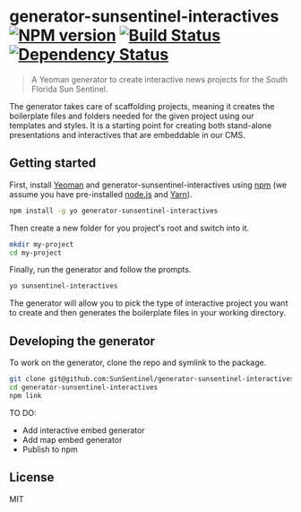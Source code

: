 # generator-sunsentinel-interactives [![NPM version][npm-image]][npm-url] [![Build Status][travis-image]][travis-url] [![Dependency Status][daviddm-image]][daviddm-url]
> A Yeoman generator to create interactive news projects for the South Florida Sun Sentinel. 

The generator takes care of scaffolding projects, meaning it creates the boilerplate files and folders needed for the given project using our templates and styles. It is a starting point for creating both stand-alone presentations and  interactives that are embeddable in our CMS.

## Getting started

First, install [Yeoman](http://yeoman.io) and generator-sunsentinel-interactives using [npm](https://www.npmjs.com/) (we assume you have pre-installed [node.js](https://nodejs.org/) and [Yarn](https://yarnpkg.com/en/docs/install)).

```bash
npm install -g yo generator-sunsentinel-interactives
```

Then create a new folder for you project's root and switch into it.

```bash
mkdir my-project
cd my-project
```

Finally, run the generator and follow the prompts.

```bash
yo sunsentinel-interactives
```

The generator will allow you to pick the type of interactive project you want to create and then generates the boilerplate files in your working directory.


## Developing the generator
To work on the generator, clone the repo and symlink to the package.
 ```bash
git clone git@github.com:SunSentinel/generator-sunsentinel-interactives.git
cd generator-sunsentinel-interactives
npm link
```


TO DO:
+ Add interactive embed generator
+ Add map embed generator
+ Publish to npm

## License

MIT


[npm-image]: https://badge.fury.io/js/generator-sunsentinel-interactives.svg
[npm-url]: https://npmjs.org/package/generator-sunsentinel-interactives
[travis-image]: https://travis-ci.org/SunSentinel/generator-sunsentinel-interactives.svg?branch=master
[travis-url]: https://travis-ci.org/SunSentinel/generator-sunsentinel-interactives
[daviddm-image]: https://david-dm.org/SunSentinel/generator-sunsentinel-interactives.svg?theme=shields.io
[daviddm-url]: https://david-dm.org/SunSentinel/generator-sunsentinel-interactives
